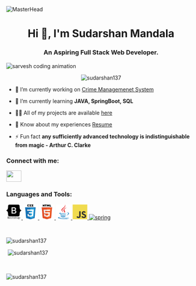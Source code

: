 ![MasterHead](https://www.pramukhdigital.com/wp-content/uploads/2018/07/New-PNC-Animated-Banners.gif)
<h1 align="center">Hi 👋, I'm Sudarshan Mandala </h1>
<h3 align="center">An Aspiring Full Stack Web Developer.</h3>

<img src="https://camo.githubusercontent.com/8ba1e66bcfa048214cf17f235c341742347c9c248831d044aa888acbeec89502/68747470733a2f2f63646e2e6472696262626c652e636f6d2f75736572732f313239323637372f73637265656e73686f74732f363133393136372f6d656469612f66636637666430633631396262383737303635333330373932343039313566332e676966" align="center" style="width: 100% , height:200px " alt="sarvesh coding animation" />

<p align="center"> <img src="https://komarev.com/ghpvc/?username=sudarshan137&label=Profile%20views&color=0e75b6&style=flat" alt="sudarshan137" /> </p>


- 🔭 I’m currently working on [Crime Managemenet System]()

- 🌱 I’m currently learning **JAVA, SpringBoot, SQL**

- 👨‍💻 All of my projects are available [here](https://sudarshan137.github.io/)

- 📄 Know about my experiences [Resume](https://drive.google.com/file/d/1ghPRLFhKQ1B2N85XXGUTo22ZQ6wllt0A/view?usp=share_link)

- ⚡ Fun fact **any sufficiently advanced technology is indistinguishable from magic - Arthur C. Clarke**

<h3 align="left">Connect with me:</h3>
<p align="left">

<a href="https://www.linkedin.com/in/sudarshan-mandala-330218187/" target="blank"><img align="center" src="https://raw.githubusercontent.com/rahuldkjain/github-profile-readme-generator/master/src/images/icons/Social/linked-in-alt.svg" alt="" height="30" width="40" /></a>

<!-- My starts here -->


<h3 align="left">Languages and Tools:</h3>
<p align="left"> <a href="https://getbootstrap.com" target="_blank" rel="noreferrer"> <img src="https://raw.githubusercontent.com/devicons/devicon/master/icons/bootstrap/bootstrap-plain-wordmark.svg" alt="bootstrap" width="40" height="40"/> </a> <a href="https://www.w3schools.com/css/" target="_blank" rel="noreferrer"> <img src="https://raw.githubusercontent.com/devicons/devicon/master/icons/css3/css3-original-wordmark.svg" alt="css3" width="40" height="40"/> </a> <a href="https://www.w3.org/html/" target="_blank" rel="noreferrer"> <img src="https://raw.githubusercontent.com/devicons/devicon/master/icons/html5/html5-original-wordmark.svg" alt="html5" width="40" height="40"/> </a> <a href="https://www.java.com" target="_blank" rel="noreferrer"> <img src="https://raw.githubusercontent.com/devicons/devicon/master/icons/java/java-original.svg" alt="java" width="40" height="40"/> </a> <a href="https://developer.mozilla.org/en-US/docs/Web/JavaScript" target="_blank" rel="noreferrer"> <img src="https://raw.githubusercontent.com/devicons/devicon/master/icons/javascript/javascript-original.svg" alt="javascript" width="40" height="40"/> </a> <a href="https://spring.io/" target="_blank" rel="noreferrer"> <img src="https://www.vectorlogo.zone/logos/springio/springio-icon.svg" alt="spring" width="40" height="40"/> </a> </p>

<br>


<p><img  src="https://github-readme-stats.vercel.app/api/top-langs?username=sudarshan137&show_icons=true&locale=en&layout=compact" alt="sudarshan137" /></p>


<p>&nbsp;<img align="center" src="https://github-readme-stats.vercel.app/api?username=sudarshan137&show_icons=true&locale=en" alt="sudarshan137" /></p>
<br>

<p><img align="center" src="https://github-readme-streak-stats.herokuapp.com/?user=sudarshan137&" alt="sudarshan137" /></p>
